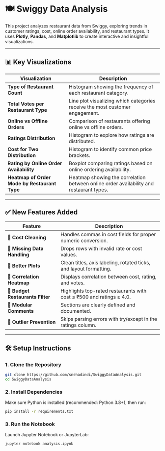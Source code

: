 # 🍽️ Swiggy Data Analysis

This project analyzes restaurant data from Swiggy, exploring trends in customer ratings, cost, online order availability, and restaurant types. It uses **Plotly**, **Pandas**, and **Matplotlib** to create interactive and insightful visualizations.

---


## 📊 Key Visualizations

| Visualization | Description |
|---------------|-------------|
| **Type of Restaurant Count** | Histogram showing the frequency of each restaurant category. |
| **Total Votes per Restaurant Type** | Line plot visualizing which categories receive the most customer engagement. |
| **Online vs Offline Orders** | Comparison of restaurants offering online vs offline orders. |
| **Ratings Distribution** | Histogram to explore how ratings are distributed. |
| **Cost for Two Distribution** | Histogram to identify common price brackets. |
| **Rating by Online Order Availability** | Boxplot comparing ratings based on online ordering availability. |
| **Heatmap of Order Mode by Restaurant Type** | Heatmap showing the correlation between online order availability and restaurant types. |

---

## ✅ New Features Added

| Feature | Description |
|---------|-------------|
| 📌 **Cost Cleaning** | Handles commas in cost fields for proper numeric conversion. |
| 📌 **Missing Data Handling** | Drops rows with invalid rate or cost values. |
| 📌 **Better Plots** | Clean titles, axis labeling, rotated ticks, and layout formatting. |
| 📌 **Correlation Heatmap** | Displays correlation between cost, rating, and votes. |
| 📌 **Budget Restaurants Filter** | Highlights top-rated restaurants with cost ≤ ₹500 and ratings ≥ 4.0. |
| 📌 **Modular Comments** | Sections are clearly defined and documented. |
| 📌 **Outlier Prevention** | Skips parsing errors with try/except in the ratings column. |

---

## 🛠️ Setup Instructions

### 1. Clone the Repository
```bash
git clone https://github.com/snehadindi/SwiggyDataAnalysis.git
cd SwiggyDataAnalysis
```

### 2. Install Dependencies
Make sure Python is installed (recommended: Python 3.8+), then run:
```bash
pip install -r requirements.txt
```

### 3. Run the Notebook
Launch Jupyter Notebook or JupyterLab:
```bash
jupyter notebook analysis.ipynb
```
